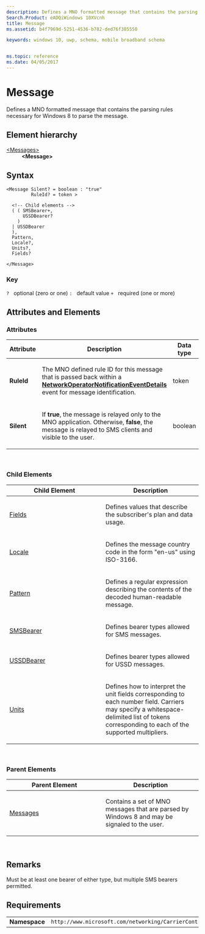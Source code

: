 ```yaml
---
description: Defines a MNO formatted message that contains the parsing rules necessary for Windows 8 to parse the message.
Search.Product: eADQiWindows 10XVcnh
title: Message
ms.assetid: b4f7969d-5251-4536-b782-ded76f385550

keywords: windows 10, uwp, schema, mobile broadband schema


ms.topic: reference
ms.date: 04/05/2017
---
```


# Message


Defines a MNO formatted message that contains the parsing rules necessary for Windows 8 to parse the message.

## Element hierarchy

<dl>
<dt><a href="element-messages.md">&lt;Messages&gt;</a></dt>
<dd><b>&lt;Message&gt;</b></dd>
</dl>

## Syntax

``` syntax
<Message Silent? = boolean : "true"
         RuleId? = token >

  <!-- Child elements -->
  ( ( SMSBearer+,
      USSDBearer?
    )
  | USSDBearer
  ),
  Pattern,
  Locale?,
  Units?,
  Fields?

</Message>
```

### Key

`?`   optional (zero or one)
`:`   default value
`+`   required (one or more)

## Attributes and Elements


### Attributes

<table>
<colgroup>
<col width="20%" />
<col width="20%" />
<col width="20%" />
<col width="20%" />
<col width="20%" />
</colgroup>
<thead>
<tr class="header">
<th>Attribute</th>
<th>Description</th>
<th>Data type</th>
<th>Required</th>
<th>Default value</th>
</tr>
</thead>
<tbody>
<tr class="odd">
<td><strong>RuleId</strong></td>
<td><p>The MNO defined rule ID for this message that is passed back within a <a href="/uwp/api/Windows.Networking.NetworkOperators.NetworkOperatorNotificationEventDetails"><strong>NetworkOperatorNotificationEventDetails</strong></a>  event for message identification.</p></td>
<td>token</td>
<td>No</td>
<td></td>
</tr>
<tr class="even">
<td><strong>Silent</strong></td>
<td><p>If <strong>true</strong>, the message is relayed only to the MNO application. Otherwise, <strong>false</strong>, the message is relayed to SMS clients and visible to the user.</p></td>
<td>boolean</td>
<td>No</td>
<td>true</td>
</tr>
</tbody>
</table>

 

### Child Elements

<table>
<colgroup>
<col width="50%" />
<col width="50%" />
</colgroup>
<thead>
<tr class="header">
<th>Child Element</th>
<th>Description</th>
</tr>
</thead>
<tbody>
<tr class="odd">
<td><a href="element-fields.md">Fields</a> </td>
<td><p>Defines values that describe the subscriber's plan and data usage.</p></td>
</tr>
<tr class="even">
<td><a href="element-locale.md">Locale</a> </td>
<td><p>Defines the message country code in the form &quot;en-us&quot; using ISO-3166.</p></td>
</tr>
<tr class="odd">
<td><a href="element-pattern.md">Pattern</a> </td>
<td><p>Defines a regular expression describing the contents of the decoded human-readable message.</p></td>
</tr>
<tr class="even">
<td><a href="element-smsbearer.md">SMSBearer</a> </td>
<td><p>Defines bearer types allowed for SMS messages.</p></td>
</tr>
<tr class="odd">
<td><a href="element-ussdbearer.md">USSDBearer</a> </td>
<td><p>Defines bearer types allowed for USSD messages.</p></td>
</tr>
<tr class="even">
<td><a href="element-units.md">Units</a> </td>
<td><p>Defines how to interpret the unit fields corresponding to each number field. Carriers may specify a whitespace-delimited list of tokens corresponding to each of the supported multipliers.</p></td>
</tr>
</tbody>
</table>

 

### Parent Elements

<table>
<colgroup>
<col width="50%" />
<col width="50%" />
</colgroup>
<thead>
<tr class="header">
<th>Parent Element</th>
<th>Description</th>
</tr>
</thead>
<tbody>
<tr class="odd">
<td><a href="element-messages.md">Messages</a> </td>
<td><p>Contains a set of MNO messages that are parsed by Windows 8 and may be signaled to the user.</p></td>
</tr>
</tbody>
</table>

 

## Remarks

Must be at least one bearer of either type, but multiple SMS bearers permitted.

## Requirements

|          |         |
|----------|--------------|
| **Namespace** | `http://www.microsoft.com/networking/CarrierControl/WWAN/v1` |

 

 

